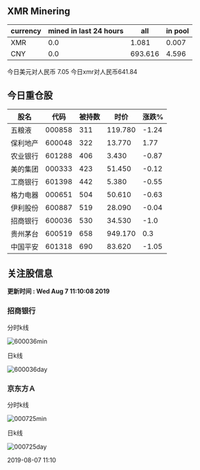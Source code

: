 ## XMR Minering

|currency|mined in last 24 hours|all|in pool|
|---|---|---|---|
|XMR|0.0|1.081|0.007|
|CNY|0.0|693.616|4.596|

今日美元对人民币 7.05	今日xmr对人民币641.84


## 今日重仓股 

|股名|代码|被持数|时价|涨跌%|
|---|---|---|---|---|
|五粮液|000858|311|119.780|-1.24|
|保利地产|600048|322|13.770|1.77|
|农业银行|601288|406|3.430|-0.87|
|美的集团|000333|423|51.450|-0.12|
|工商银行|601398|442|5.380|-0.55|
|格力电器|000651|504|50.610|-0.63|
|伊利股份|600887|519|28.090|-0.04|
|招商银行|600036|530|34.530|-1.0|
|贵州茅台|600519|658|949.170|0.3|
|中国平安|601318|690|83.620|-1.05|

## 关注股信息
**更新时间 : Wed Aug  7 11:10:08 2019**
### 招商银行 
分时k线

![600036min](http://image.sinajs.cn/newchart/min/n/sh600036.gif)

日k线

![600036day](http://image.sinajs.cn/newchart/daily/n/sh600036.gif)

### 京东方Ａ 
分时k线

![000725min](http://image.sinajs.cn/newchart/min/n/sz000725.gif)

日k线

![000725day](http://image.sinajs.cn/newchart/daily/n/sz000725.gif)

2019-08-07 11:10